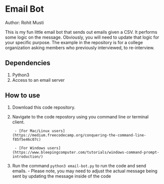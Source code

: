 # Email Bot
Author: Rohit Musti

This is my fun little email bot that sends out emails given a CSV. It performs some logic on the message. Obviously, you will need to update that logic for your specific purpose. The example in the repository is for a college organization asking members who previously interviewed, to re-interview.

## Dependencies
1. Python3
1. Access to an email server

## How to use
1. Download this code repository.
1. Navigate to the code repostory using you command line or terminal client. 

        - [For Mac/Linux users](https://medium.freecodecamp.org/conquering-the-command-line-f85f5e46c07c)

        - [For Windows users](https://www.bleepingcomputer.com/tutorials/windows-command-prompt-introduction/)
1. Run the command `python3 email-bot.py` to run the code and send emails.
        - Please note, you may need to adjust the actual message being sent by updating the message inside of the code
